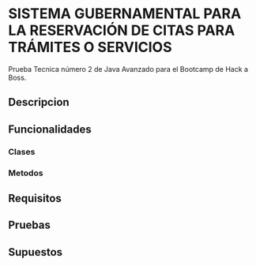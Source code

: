 # SISTEMA GUBERNAMENTAL PARA LA RESERVACIÓN DE CITAS PARA TRÁMITES O SERVICIOS
Prueba Tecnica número 2 de Java Avanzado para el Bootcamp de Hack a Boss.

## Descripcion

## Funcionalidades


 ### Clases
  
 ### Metodos
 
## Requisitos 

## Pruebas


## Supuestos
